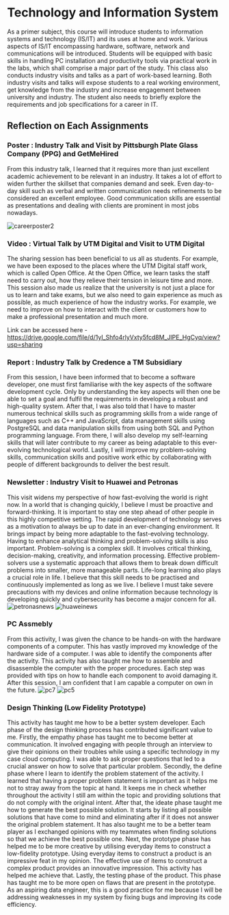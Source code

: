 # Technology and Information System

As a primer subject, this course will introduce students to information systems and technology (IS/IT) and its uses at home and work. Various aspects of IS/IT encompassing hardware, software, network and communications will be introduced. Students will be equipped with basic skills in handling PC installation and productivity tools via practical work in the labs, which shall comprise a major part of the study. This class also conducts industry visits and talks as a part of work-based learning. Both industry visits and talks will expose students to a real working environment, get knowledge from the industry and increase engagement between university and industry. The student also needs to briefly explore the requirements and job specifications for a career in IT.

## Reflection on Each Assignments

### Poster : Industry Talk and Visit by Pittsburgh Plate Glass Company (PPG) and GetMeHired
From this industry talk, I learned that it requires more than just excellent academic achievement to be relevant in an industry. It takes a lot of effort to widen further the skillset that companies demand and seek. Even day-to-day skill such as verbal and written communication needs refinements to be considered an excellent employee. Good communication skills are essential as presentations and dealing with clients are prominent in most jobs nowadays.

![careerposter2](https://github.com/imn353/Technology-and-Information-System/assets/84711795/7c0b42a7-25c1-46c9-9d15-0ea85c332e25)

### Video : Virtual Talk by UTM Digital and Visit to UTM Digital
The sharing session has been beneficial to us all as students. For example, we have been exposed to the places where the UTM Digital staff work, which is called Open Office. At the Open Office, we learn tasks the staff need to carry out, how they relieve their tension in leisure time and more. This session also made us realize that the university is not just a place for us to learn and take exams, but we also need to gain experience as much as possible, as much experience of how the industry works. For example, we need to improve on how to interact with the client or customers how to make a professional presentation and much more.

Link can be accessed here - https://drive.google.com/file/d/1yI_Shfo4rlyVxty5fcd8M_JlPE_HgCyq/view?usp=sharing

### Report : Industry Talk by Credence a TM Subsidiary
From this session, I have been informed that to become a software developer, one must first familiarise with the key aspects of the software development cycle. Only by understanding the key aspects will then one be able to set a goal and fulfil the requirements in developing a robust and high-quality system. After that, I was also told that I have to master numerous technical skills such as programming skills from a wide range of languages such as C++ and JavaScript, data management skills using PostgreSQL and data manipulation skills from using both SQL and Python programming language. From there, I will also develop my self-learning skills that will later contribute to my career as being adaptable to this ever-evolving technological world. Lastly, I will improve my problem-solving skills, communication skills and positive work ethic by collaborating with people of different backgrounds to deliver the best result.


### Newsletter : Industry Visit to Huawei and Petronas
This visit widens my perspective of how fast-evolving the world is right now. In a world that is changing quickly, I believe I must be proactive and forward-thinking. It is important to stay one step ahead of other people in this highly competitive setting. The rapid development of technology serves as a motivation to always be up to date in an ever-changing environment. It brings impact by being more adaptable to the fast-evolving technology. Having to enhance analytical thinking and problem-solving skills is also important. Problem-solving is a complex skill. It involves critical thinking, decision-making, creativity, and information processing. Effective problem-solvers use a systematic approach that allows them to break down difficult problems into smaller, more manageable parts. Life-long learning also plays a crucial role in life. I believe that this skill needs to be practised and continuously implemented as long as we live. I believe I must take severe precautions with my devices and online information because technology is developing quickly and cybersecurity has become a major concern for all.
![petronasnews](https://github.com/imn353/Technology-and-Information-System/assets/84711795/b76be1ff-5543-474c-94a4-e59fb17e85be)
![huaweinews](https://github.com/imn353/Technology-and-Information-System/assets/84711795/e39c2964-c705-450b-b9a1-9988f371e76e)


### PC Assmebly
From this activity, I was given the chance to be hands-on with the hardware components of a computer. This has vastly improved my knowledge of the hardware side of a computer. I was able to identify the components after the activity. This activity has also taught me how to assemble and disassemble the computer with the proper procedures. Each step was provided with tips on how to handle each component to avoid damaging it. After this session, I am confident that I am capable a computer on own in the future.
![pc7](https://github.com/imn353/Technology-and-Information-System/assets/84711795/cf9f3c72-c1a5-4b32-ae81-4cd02cbbf417)
![pc5](https://github.com/imn353/Technology-and-Information-System/assets/84711795/9e2be1e2-4467-4659-ad5e-06305d38e03d)



### Design Thinking (Low Fidelity Prototype)
This activity has taught me how to be a better system developer. Each phase of the design thinking process has contributed significant value to me. Firstly, the empathy phase has taught me to become better at communication. It involved engaging with people through an interview to give their opinions on their troubles while using a specific technology in my case cloud computing. I was able to ask proper questions that led to a crucial answer on how to solve that particular problem. Secondly, the define phase where I learn to identify the problem statement of the activity. I learned that having a proper problem statement is important as it helps me not to stray away from the topic at hand. It keeps me in check whether throughout the activity I still am within the topic and providing solutions that do not comply with the original intent. After that, the ideate phase taught me how to generate the best possible solution. It starts by listing all possible solutions that have come to mind and eliminating after if it does not answer the original problem statement. It has also taught me to be a better team player as I exchanged opinions with my teammates when finding solutions so that we achieve the best possible one. Next, the prototype phase has helped me to be more creative by utilising everyday items to construct a low-fidelity prototype. Using everyday items to construct a product is an impressive feat in my opinion. The effective use of items to construct a complex product provides an innovative impression. This activity has helped me achieve that. Lastly, the testing phase of the product. This phase has taught me to be more open on flaws that are present in the prototype. As an aspiring data engineer, this is a good practice for me because I will be addressing weaknesses in my system by fixing bugs and improving its code efficiency.
